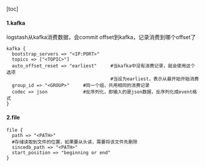 [toc]

#### 1.kafka
logstash从kafka消费数据，会commit offset到kafka，记录消费到哪个offset了
```shell
kafka {
  bootstrap_servers => "<IP:PORT>"
  topics => ["<TOPIC>"]
  auto_offset_reset => "earliest"     #当kafka中没有消费记录，就会使用这个选项
                                      #当设为earliest，表示从最开始开始消费
  group_id => "<GROUP>"     #同一个组，共用相同的消费记录
  codec => json             #反序列化，即输入的是json数据，反序列化成event格式
}
```

#### 2.file

```shell
file {
  path => "<PATH>"
  #存储读取到文件的位置，如果要从头读，需要将该文件先删除
  sincedb_path => "<PATH>"
  start_position => "beginning or end"
}
```
